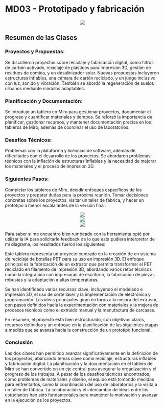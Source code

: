# MD03 - Prototipado y fabricación
<div align="center"><img src="https://github.com/wwwteo/mateo_olivera/raw/main/docs/images/MT03/intro.png"></div>

## Resumen de las Clases

### Proyectos y Propuestas:

Se discutieron proyectos sobre reciclaje y fabricación digital, como filtros de carbón activado, reciclaje de plásticos para impresión 3D, gestión de residuos de comida, y un desalinizador solar.
Nuevas propuestas incluyeron estructuras inflables, una cámara de cartón reciclado, y un juego inclusivo con luz, sonido y vibración. También se abordó la regeneración de suelos urbanos mediante módulos adaptables.

### Planificación y Documentación:

Se introdujo un tablero en Miro para gestionar proyectos, documentar el progreso y cuantificar materiales y tiempos.
Se reforzó la importancia de planificar, gestionar recursos, y mantener documentación precisa en los tableros de Miro, además de coordinar el uso de laboratorios.

### Desafíos Técnicos:

Problemas con la plataforma y licencias de software, además de dificultades con el desarrollo de los proyectos.
Se abordaron problemas técnicos con la inflación de estructuras inflables y la necesidad de mejorar los materiales y el proceso de impresión 3D.

### Siguientes Pasos:

Completar los tableros de Miro, decidir enfoques específicos de los proyectos y preparar dudas para la próxima reunión.
Tomar decisiones concretas sobre los proyectos, visitar un taller de fábrica, y hacer un prototipo a menor escala antes de la versión final.

<div align="center"><img src="https://github.com/wwwteo/mateo_olivera/raw/main/docs/images/MT03/1.png"></div>
<div align="center"><img src="https://github.com/wwwteo/mateo_olivera/raw/main/docs/images/MT03/2.png"></div>
<div align="center"><img src="https://github.com/wwwteo/mateo_olivera/raw/main/docs/images/MT03/3.png"></div>

Para saber si me encuentro bien rumbeado con la herramienta opté por utilizar la IA para solicitarle feedback de lo que esta pudiera interpretar de mi diagrama, los resultados fueron los siguientes: 

Este tablero representa un proyecto centrado en la creación de un sistema de reciclaje de botellas PET para su uso en impresión 3D. El enfoque principal es la fabricación de un extrusor que permita transformar el PET reciclado en filamento de impresión 3D, abordando varios retos técnicos como la integración con impresoras de escritorio, la fabricación de piezas robustas y la adaptación a altas temperaturas.

Se han identificado varios recursos clave, incluyendo el modelado e impresión 3D, el uso de corte láser y la implementación de electrónica y programación. Las ideas principales giran en torno a la mejora del extrusor, con pasos definidos hacia la experimentación con materiales y la mejora de procesos técnicos como el extruido manual y la manufactura de carcasas.

En resumen, el proyecto está bien estructurado, con objetivos claros, recursos definidos y un enfoque en la planificación de las siguientes etapas a medida que se avanza hacia la construcción de un prototipo funcional.

### Conclusión

Las dos clases han permitido avanzar significativamente en la definición de los proyectos, abarcando temas clave como reciclaje, estructuras inflables y fabricación digital. La planificación y la documentación en el tablero de Miro se han convertido en un eje central para asegurar la organización y el progreso de los trabajos. A pesar de los desafíos técnicos encontrados, como problemas de materiales y diseño, el equipo está tomando medidas para enfrentarlos, como la coordinación del uso de laboratorios y la visita a un taller de fábrica. La colaboración y el intercambio de ideas entre los estudiantes han sido fundamentales para mantener la motivación y avanzar en la ejecución de los proyectos.


